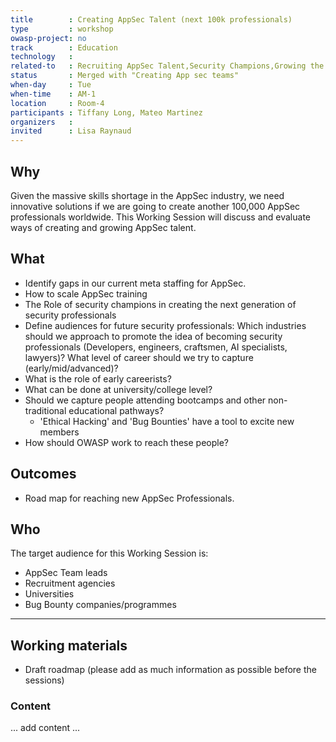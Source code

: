 ```yaml
---
title        : Creating AppSec Talent (next 100k professionals)
type         : workshop
owasp-project: no
track        : Education
technology   :
related-to   : Recruiting AppSec Talent,Security Champions,Growing the AppSec Industry,Creating AppSec Teams
status       : Merged with "Creating App sec teams"
when-day     : Tue
when-time    : AM-1
location     : Room-4
participants : Tiffany Long, Mateo Martinez
organizers   :
invited      : Lisa Raynaud
---
```


## Why

Given the massive skills shortage in the AppSec industry, we need innovative solutions if we are going to create another 100,000 AppSec professionals worldwide. This Working Session will discuss and evaluate ways of creating and growing AppSec talent.

## What

 - Identify gaps in our current meta staffing for AppSec.
 - How to scale AppSec training
 - The Role of security champions in creating the next generation of security professionals
 - Define audiences for future security professionals: Which industries should we approach to promote the idea of becoming security professionals (Developers, engineers, craftsmen, AI specialists, lawyers)? What level of career should we try to capture (early/mid/advanced)? 
 - What is the role of early careerists?
 - What can be done at university/college level?
 - Should we capture people attending bootcamps and other non-traditional educational pathways?
   - 'Ethical Hacking' and 'Bug Bounties' have a tool to excite new members
 - How should OWASP work to reach these people?
 
## Outcomes 
- Road map for reaching new AppSec Professionals.

## Who

The target audience for this Working Session is:

 - AppSec Team leads
 - Recruitment agencies
 - Universities
 - Bug Bounty companies/programmes
 
 --- 

## Working materials

- Draft roadmap 
(please add as much information as possible before the sessions)

### Content

... add content ...
